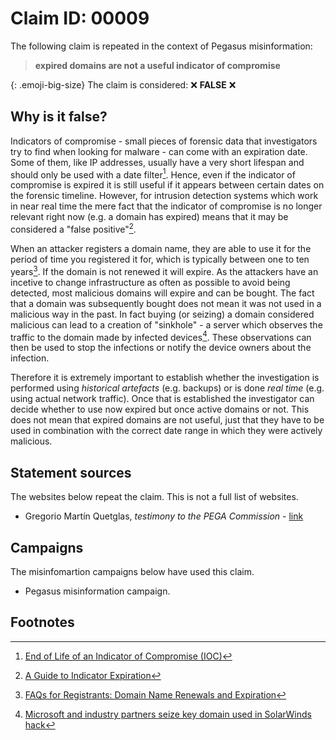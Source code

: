 <style>
.emoji-big-size img {height: 12px; width: 12px;}
</style>

# Claim ID: 00009

The following claim is repeated in the context of Pegasus misinformation:

> **expired domains are not a useful indicator of compromise**

{: .emoji-big-size}
The claim is considered: :x: **FALSE** :x:

## Why is it false?
Indicators of compromise - small pieces of forensic data that investigators try to find when looking for malware - can come with an expiration date. Some of them, like IP addresses, usually have a very short lifespan and should only be used with a date filter[^dragos]. Hence, even if the indicator of compromise is expired it is still useful if it appears between certain dates on the forensic timeline. However, for intrusion detection systems which work in near real time the mere fact that the indicator of compromise is no longer relevant right now (e.g. a domain has expired) means that it may be considered a "false positive"[^threatquotient].

When an attacker registers a domain name, they are able to use it for the period of time you registered it for, which is typically between one to ten years[^icann]. If the domain is not renewed it will expire. As the attackers have an incetive to change infrastructure as often as possible to avoid being detected, most malicious domains will expire and can be bought. The fact that a domain was subsequently bought does not mean it was not used in a malicious way in the past. In fact buying (or seizing) a domain considered malicious can lead to a creation of "sinkhole" - a server which observes the traffic to the domain made by infected devices[^zdnet]. These observations can then be used to stop the infections or notify the device owners about the infection.

Therefore it is extremely important to establish whether the investigation is performed using _historical artefacts_ (e.g. backups) or is done _real time_ (e.g. using actual network traffic). Once that is established the investigator can decide whether to use now expired but once active domains or not. This does not mean that expired domains are not useful, just that they have to be used in combination with the correct date range in which they were actively malicious.

## Statement sources
The websites below repeat the claim. This is not a full list of websites.
* Gregorio Martín Quetglas, _testimony to the PEGA Commission_ - [link](https://s1.eestatic.com/2022/12/02/espana/ponencia_de_gregorio_martin_sobre_el_-catalangate.pdf)

## Campaigns
The misinfomartion campaigns below have used this claim.
* Pegasus misinformation campaign.

## Footnotes
[^dragos]: [End of Life of an Indicator of Compromise (IOC)](https://www.dragos.com/blog/end-of-life-of-an-indicator-of-compromise-ioc/)
[^threatquotient]: [A Guide to Indicator Expiration](https://www.threatq.com/a-guide-to-indicator-expiration/)
[^icann]: [FAQs for Registrants: Domain Name Renewals and Expiration](https://www.icann.org/resources/pages/domain-name-renewal-expiration-faqs-2018-12-07-en)
[^zdnet]: [Microsoft and industry partners seize key domain used in SolarWinds hack](https://www.zdnet.com/article/microsoft-and-industry-partners-seize-key-domain-used-in-solarwinds-hack/)
